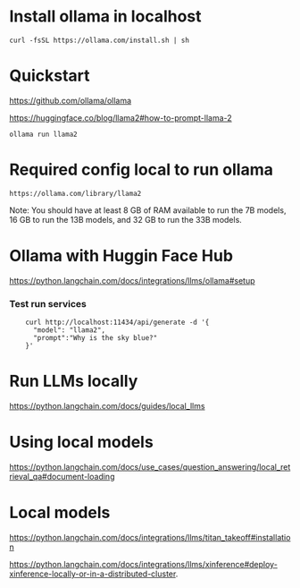 # Install ollama in localhost

    curl -fsSL https://ollama.com/install.sh | sh

# Quickstart
https://github.com/ollama/ollama

https://huggingface.co/blog/llama2#how-to-prompt-llama-2

    ollama run llama2

# Required config local to run ollama
    https://ollama.com/library/llama2
    
Note: You should have at least 8 GB of RAM available to run the 7B models, 16 GB to run the 13B models, and 32 GB to run the 33B models.

# Ollama with Huggin Face Hub
https://python.langchain.com/docs/integrations/llms/ollama#setup

### Test run services

```shell
    curl http://localhost:11434/api/generate -d '{
      "model": "llama2",
      "prompt":"Why is the sky blue?"
    }'
```

# Run LLMs locally
https://python.langchain.com/docs/guides/local_llms

# Using local models
https://python.langchain.com/docs/use_cases/question_answering/local_retrieval_qa#document-loading

# Local models
https://python.langchain.com/docs/integrations/llms/titan_takeoff#installation

https://python.langchain.com/docs/integrations/llms/xinference#deploy-xinference-locally-or-in-a-distributed-cluster.